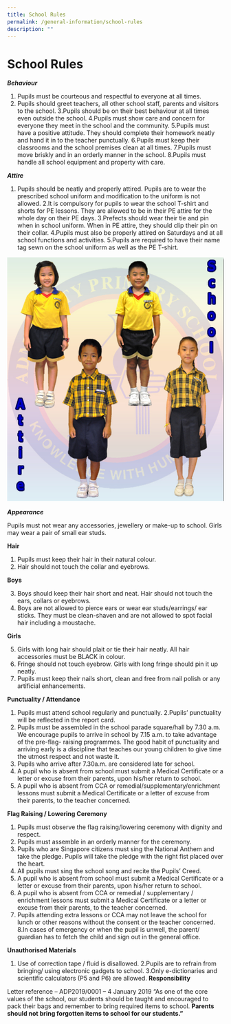 ```yaml
---
title: School Rules
permalink: /general-information/school-rules
description: ""
---
```

# School Rules

***Behaviour***

1. Pupils must be courteous and respectful to everyone at all times.
2. Pupils should greet teachers, all other school staff, parents and visitors to the school.
3.Pupils should be on their best behaviour at all times even outside the school.
4.Pupils must show care and concern for everyone they meet in the school and the community.
5.Pupils must have a positive attitude. They should complete their homework neatly and hand it in to the teacher punctually.
6.Pupils must keep their classrooms and the school premises clean at all times.
7.Pupils must move briskly and in an orderly manner in the school.
8.Pupils must handle all school equipment and property with care.


***Attire***

1. Pupils should be neatly and properly attired. Pupils are to wear the prescribed school uniform and modification to the uniform is not allowed.
2.It is compulsory for pupils to wear the school T-shirt and shorts for PE lessons. They are allowed to be in their PE attire for the whole day on their PE days.
3.Prefects should wear their tie and pin when in school uniform. When in PE attire, they should clip their pin on their collar.
4.Pupils must also be properly attired on Saturdays and at all school functions and activities.
5.Pupils are required to have their name tag sewn on the school uniform as well as the PE T-shirt.

![](/images/attire.jpeg)

***Appearance***

Pupils must not wear any accessories, jewellery or make-up to school. Girls may wear a pair of small ear studs.

**Hair**
1. Pupils must keep their hair in their natural colour.
2. Hair should not touch the collar and eyebrows.

**Boys**

3. Boys should keep their hair short and neat. Hair should not touch the ears, collars or eyebrows.
4. Boys are not allowed to pierce ears or wear ear studs/earrings/ ear sticks. They must be clean-shaven and are not allowed to spot facial hair including a moustache.

**Girls**

5. Girls with long hair should plait or tie their hair neatly. All hair accessories must be BLACK in colour.
6. Fringe should not touch eyebrow. Girls with long fringe should pin it up neatly.
7. Pupils must keep their nails short, clean and free from nail polish or any artificial enhancements.

**Punctuality / Attendance**

1. Pupils must attend school regularly and punctually. 
2.Pupils’ punctuality will be reflected in the report card.
3. Pupils must be assembled in the school parade square/hall by 7.30 a.m. We encourage pupils to arrive in school by 7.15 a.m. to take advantage of the pre-flag- raising programmes. The good habit of punctuality and arriving early is a discipline that teaches our young children to give time the utmost respect and not waste it.
4. Pupils who arrive after 7.30a.m. are considered late for school.
5. A pupil who is absent from school must submit a Medical Certificate or a letter or excuse from their parents, upon his/her return to school.
6. A pupil who is absent from CCA or remedial/supplementary/enrichment lessons must submit a Medical Certificate or a letter of excuse from their parents, to the teacher concerned.


**Flag Raising / Lowering Ceremony**
1. Pupils must observe the flag raising/lowering ceremony with dignity and respect.
2. Pupils must assemble in an orderly manner for the ceremony.
3. Pupils who are Singapore citizens must sing the National Anthem and take the pledge. Pupils will take the pledge with the right fist placed over the heart.
4. All pupils must sing the school song and recite the Pupils’ Creed.
5. A pupil who is absent from school must submit a Medical Certificate or a letter or excuse from their parents, upon his/her return to school.
6. A pupil who is absent from CCA or remedial / supplementary / enrichment lessons must submit a Medical Certificate or a letter or excuse from their parents, to the teacher concerned.
7. Pupils attending extra lessons or CCA may not leave the school for lunch or other reasons without the consent or the teacher concerned.
8.In cases of emergency or when the pupil is unwell, the parent/ guardian has to fetch the child and sign out in the general office.

**Unauthorised Materials**

1. Use of correction tape / fluid is disallowed.
2.Pupils are to refrain from bringing/ using electronic gadgets to school.
3.Only e-dictionaries and scientific calculators (P5 and P6) are allowed.
**Responsibility**

Letter reference – ADP2019/0001 – 4 January 2019
“As one of the core values of the school, our students should be taught and encouraged to pack their bags and remember to bring required items to school. **Parents should not bring forgotten items to school for our students.”**